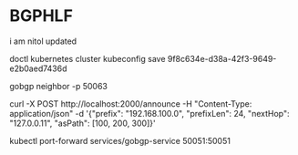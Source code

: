 # BGPHLF
i am nitol updated

doctl kubernetes cluster kubeconfig save 9f8c634e-d38a-42f3-9649-e2b0aed7436d



gobgp neighbor  -p 50063


curl -X POST http://localhost:2000/announce   -H "Content-Type: application/json"   -d '{"prefix": "192.168.100.0", "prefixLen": 24, "nextHop": "127.0.0.11", "asPath": [100, 200, 300]}'



kubectl port-forward services/gobgp-service 50051:50051